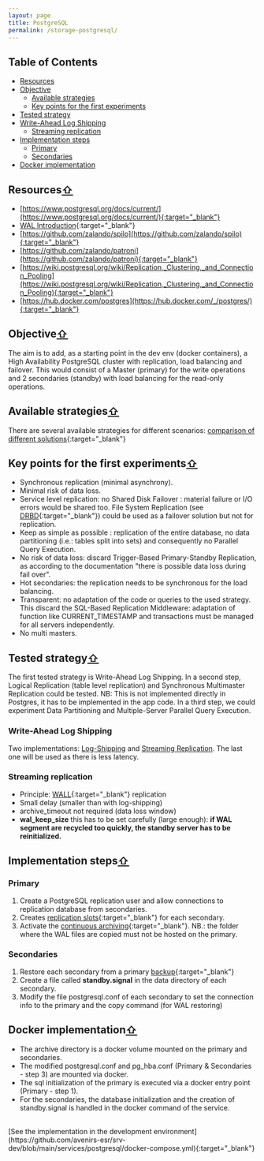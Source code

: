 ```yaml
---
layout: page
title: PostgreSQL
permalink: /storage-postgresql/
---
```

## Table of Contents
- [Resources](#resources)
- [Objective](#objective)
  - [Available strategies](#available-strategies)
  - [Key points for the first experiments](#key-points-for-the-first-experiments)
- [Tested strategy](#tested-strategy)
- [Write-Ahead Log Shipping](#write-ahead-log-shipping)
  - [Streaming replication](#streaming-replication)
- [Implementation steps](#implementation-steps)
  - [Primary](#primary)
  - [Secondaries](#secondaries)
- [Docker implementation](#docker-implementation)

## Resources[⇧](#table-of-contents)
- [https://www.postgresql.org/docs/current/](https://www.postgresql.org/docs/current/){:target="_blank"}
- [WAL Introduction](https://www.postgresql.org/docs/current/wal-intro.html){:target="_blank"}
- [https://github.com/zalando/spilo](https://github.com/zalando/spilo){:target="_blank"}
- [https://github.com/zalando/patroni](https://github.com/zalando/patroni){:target="_blank"}
- [https://wiki.postgresql.org/wiki/Replication,_Clustering,_and_Connection_Pooling](https://wiki.postgresql.org/wiki/Replication,_Clustering,_and_Connection_Pooling){:target="_blank"}
- [https://hub.docker.com/postgres](https://hub.docker.com/_/postgres/){:target="_blank"}


## Objective[⇧](#table-of-contents)
The aim is to add, as a starting point in the dev env (docker containers), a High Availability PostgreSQL cluster with replication, load balancing and failover.
This would consist of a Master (primary) for the write operations and 2 secondaries (standby)  with load balancing for the read-only operations.


## Available strategies[⇧](#table-of-contents)
There are several available strategies for different scenarios: [comparison of different solutions](https://www.postgresql.org/docs/current/different-replication-solutions.html){:target="_blank"}


## Key points for the first experiments[⇧](#table-of-contents)
- Synchronous replication (minimal asynchrony).
- Minimal risk of data loss.
- Service level replication: no Shared Disk Failover : material failure or I/O errors would be shared too. File System Replication (see [DRBD](https://fr.wikipedia.org/wiki/DRBD){:target="_blank"}) could be used as a failover solution but not for replication.
- Keep as simple as possible : replication of the entire database, no data partitioning (i.e.: tables split into sets)  and consequently no Parallel Query Execution.
- No risk of data loss: discard Trigger-Based Primary-Standby Replication, as according to the documentation "there is possible data loss during fail over".
- Hot secondaries: the replication needs to be synchronous for the load balancing.
- Transparent: no adaptation of the code or queries to the used strategy. This discard the SQL-Based Replication Middleware: adaptation of function like CURRENT_TIMESTAMP and transactions must be managed for all servers independently.
- No multi masters.

## Tested strategy[⇧](#table-of-contents)

The first tested strategy is Write-Ahead Log Shipping. 
In a second step, Logical Replication (table level replication) and Synchronous Multimaster Replication could be tested. NB: This is not implemented directly in Postgres, it has to be implemented in the app code.
In a third step, we could experiment Data Partitioning and Multiple-Server Parallel Query Execution.

### Write-Ahead Log Shipping
Two implementations: [Log-Shipping](https://www.postgresql.org/docs/current/warm-standby.html) and [Streaming Replication](https://www.postgresql.org/docs/current/warm-standby.html#STREAMING-REPLICATION). The last one will be used as there is less latency.


### Streaming replication
- Principle: [WALL](https://www.postgresql.org/docs/current/wal-intro.html){:target="_blank"} replication
- Small delay (smaller than with log-shipping)
- archive_timeout not required (data loss window)
- **wal_keep_size** this has to be set carefully (large enough): **if WAL segment are recycled too quickly, the standby server has to be reinitialized.**


## Implementation steps[⇧](#table-of-contents) 
### Primary
1. Create a PostgreSQL replication user and allow connections to replication database from secondaries.
2. Creates [replication slots](https://www.postgresql.org/docs/current/warm-standby.html#STREAMING-REPLICATION-SLOTS){:target="_blank"} for each secondary.
3. Activate the [continuous archiving](https://www.postgresql.org/docs/current/continuous-archiving.html){:target="_blank"}. NB.: the folder where the WAL files are copied must not be hosted on the primary.

### Secondaries
1. Restore each secondary from a primary [backup](https://www.postgresql.org/docs/current/continuous-archiving.html#BACKUP-PITR-RECOVERY){:target="_blank"}
2. Create a file called **standby.signal** in the data directory of each secondary.
3. Modify the file postgresql.conf of each secondary to set the connection info to the primary and the copy command (for WAL restoring)


## Docker implementation[⇧](#table-of-contents)
- The archive directory is a docker volume mounted on the primary and secondaries.
- The modified postgresql.conf and pg_hba.conf (Primary & Secondaries - step 3) are mounted via docker.
- The sql initialization of the primary is executed via a docker entry point (Primary - step 1).
- For the secondaries, the database initialization  and the creation of standby.signal is handled in the docker command of the service.

<br/>
[See the implementation in the development environment](https://github.com/avenirs-esr/srv-dev/blob/main/services/postgresql/docker-compose.yml){:target="_blank"}
